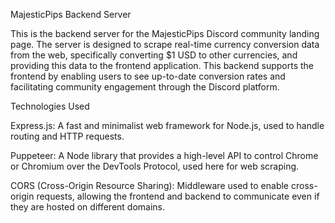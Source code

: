 MajesticPips Backend Server

This is the backend server for the MajesticPips Discord community landing page. The server is designed to scrape real-time currency conversion data from the web, specifically converting $1 USD to other currencies, and providing this data to the frontend application. This backend supports the frontend by enabling users to see up-to-date conversion rates and facilitating community engagement through the Discord platform.


Technologies Used

Express.js: A fast and minimalist web framework for Node.js, used to handle routing and HTTP requests.

Puppeteer: A Node library that provides a high-level API to control Chrome or Chromium over the DevTools Protocol, used here for web scraping.

CORS (Cross-Origin Resource Sharing): Middleware used to enable cross-origin requests, allowing the frontend and backend to communicate even if they are hosted on different domains.